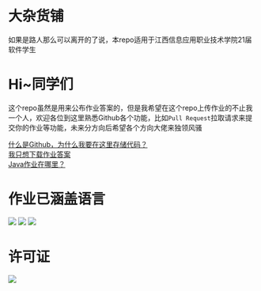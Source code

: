 <link rel="stylesheet" href="https://cdn.jsdelivr.net/gh/devicons/devicon@v2.14.0/devicon.min.css">

# 大杂货铺
如果是路人那么可以离开的了说，本repo适用于江西信息应用职业技术学院21届软件学生

# Hi~同学们
这个repo虽然是用来公布作业答案的，但是我希望在这个repo上传作业的不止我一个人，欢迎各位到这里熟悉Github各个功能，比如`Pull Request`拉取请求来提交你的作业等功能，未来分方向后希望各个方向大佬来独领风骚

[什么是Github，为什么我要在这里存储代码？](https://github.com/XiaoMouz/Homework-Note/wiki)
<br>
[我只想下载作业答案](https://github.com/XiaoMouz/Homework-Note/wiki/%E5%A6%82%E4%BD%95%E4%B8%8B%E8%BD%BD%E6%AD%A4%E5%A4%84%E7%9A%84%E4%BB%A3%E7%A0%81)
<br>
[Java作业在哪里？](https://github.com/XiaoMouz/Java-Homework)

# 作业已涵盖语言
![](https://badgen.net/badge/C/11/blue)
![](https://badgen.net/badge/HTML/5.0/orange)
![](https://badgen.net/badge/CSS/3.0/purple)

# 许可证

![](https://badgen.net/badge/license/MIT/blue)
